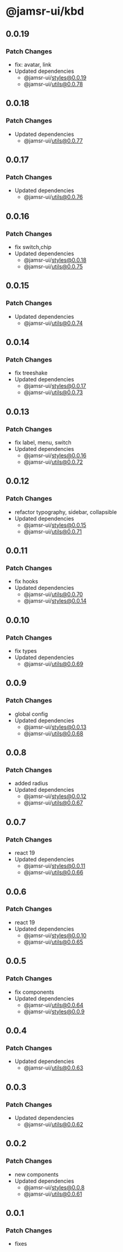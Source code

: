 # @jamsr-ui/kbd

## 0.0.19

### Patch Changes

- fix: avatar, link
- Updated dependencies
  - @jamsr-ui/styles@0.0.19
  - @jamsr-ui/utils@0.0.78

## 0.0.18

### Patch Changes

- Updated dependencies
  - @jamsr-ui/utils@0.0.77

## 0.0.17

### Patch Changes

- Updated dependencies
  - @jamsr-ui/utils@0.0.76

## 0.0.16

### Patch Changes

- fix switch,chip
- Updated dependencies
  - @jamsr-ui/styles@0.0.18
  - @jamsr-ui/utils@0.0.75

## 0.0.15

### Patch Changes

- Updated dependencies
  - @jamsr-ui/utils@0.0.74

## 0.0.14

### Patch Changes

- fix treeshake
- Updated dependencies
  - @jamsr-ui/styles@0.0.17
  - @jamsr-ui/utils@0.0.73

## 0.0.13

### Patch Changes

- fix label, menu, switch
- Updated dependencies
  - @jamsr-ui/styles@0.0.16
  - @jamsr-ui/utils@0.0.72

## 0.0.12

### Patch Changes

- refactor typography, sidebar, collapsible
- Updated dependencies
  - @jamsr-ui/styles@0.0.15
  - @jamsr-ui/utils@0.0.71

## 0.0.11

### Patch Changes

- fix hooks
- Updated dependencies
  - @jamsr-ui/utils@0.0.70
  - @jamsr-ui/styles@0.0.14

## 0.0.10

### Patch Changes

- fix types
- Updated dependencies
  - @jamsr-ui/utils@0.0.69

## 0.0.9

### Patch Changes

- global config
- Updated dependencies
  - @jamsr-ui/styles@0.0.13
  - @jamsr-ui/utils@0.0.68

## 0.0.8

### Patch Changes

- added radius
- Updated dependencies
  - @jamsr-ui/styles@0.0.12
  - @jamsr-ui/utils@0.0.67

## 0.0.7

### Patch Changes

- react 19
- Updated dependencies
  - @jamsr-ui/styles@0.0.11
  - @jamsr-ui/utils@0.0.66

## 0.0.6

### Patch Changes

- react 19
- Updated dependencies
  - @jamsr-ui/styles@0.0.10
  - @jamsr-ui/utils@0.0.65

## 0.0.5

### Patch Changes

- fix components
- Updated dependencies
  - @jamsr-ui/utils@0.0.64
  - @jamsr-ui/styles@0.0.9

## 0.0.4

### Patch Changes

- Updated dependencies
  - @jamsr-ui/utils@0.0.63

## 0.0.3

### Patch Changes

- Updated dependencies
  - @jamsr-ui/utils@0.0.62

## 0.0.2

### Patch Changes

- new components
- Updated dependencies
  - @jamsr-ui/styles@0.0.8
  - @jamsr-ui/utils@0.0.61

## 0.0.1

### Patch Changes

- fixes
